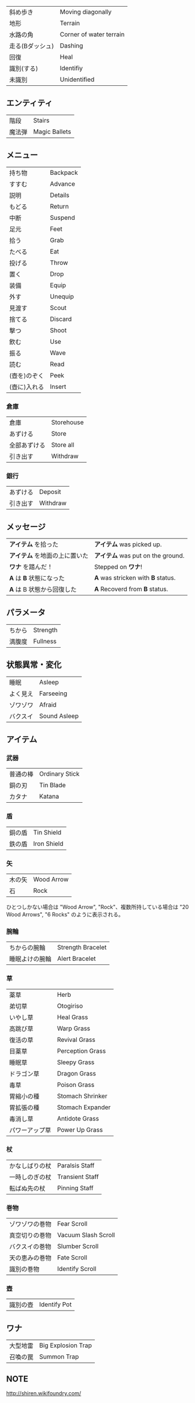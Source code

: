


|   |   |
|---|---|
| 斜め歩き | Moving diagonally |
| 地形 | Terrain |
| 水路の角 | Corner of water terrain |
| 走る(Bダッシュ) | Dashing |
| 回復 | Heal |
| 識別(する) | Identifiy |
| 未識別 | Unidentified |

エンティティ
----------

|   |   |
|---|---|
| 階段 | Stairs |
| 魔法弾 | Magic Ballets |

メニュー
----------

|   |   |
|---|---|
| 持ち物 | Backpack |
| すすむ | Advance |
| 説明 | Details |
| もどる | Return |
| 中断 | Suspend |
| 足元 | Feet |
| 拾う | Grab |
| たべる | Eat |
| 投げる | Throw | 石を投げるときもこの表示 |
| 置く | Drop |
| 装備 | Equip |
| 外す | Unequip |
| 見渡す | Scout |
| 捨てる | Discard |
| 撃つ | Shoot |
| 飲む | Use |
| 振る | Wave |
| 読む | Read |
| (壺を)のぞく | Peek |
| (壺に)入れる | Insert |

### 倉庫
|   |   |
|---|---|
| 倉庫 | Storehouse |
| あずける | Store |
| 全部あずける | Store all |
| 引き出す | Withdraw |

### 銀行
|   |   |
|---|---|
| あずける | Deposit |
| 引き出す | Withdraw |

メッセージ
----------

|   |   |
|---|---|
| **アイテム** を拾った | **アイテム** was picked up. |
| **アイテム** を地面の上に置いた | **アイテム** was put on the ground. |
| **ワナ** を踏んだ！ | Stepped on **ワナ**! |
| **A** は **B** 状態になった | **A** was stricken with **B** status. | Pit Mamel was stricken with Paralyzed status. |
| **A** は B 状態から回復した | **A** Recoverd from **B** status. | Pit Mamel recoverd from Asleep status. |

パラメータ
----------

|   |   |
|---|---|
| ちから | Strength |
| 満腹度 | Fullness |


状態異常・変化
----------

|   |   |
|---|---|
| 睡眠 | Asleep |
| よく見え | Farseeing |
| ゾワゾワ | Afraid |
| バクスイ | Sound Asleep |

アイテム
----------

### 武器
|   |   |
|---|---|
| 普通の棒 | Ordinary Stick |
| 銅の刃 | Tin Blade |
| カタナ | Katana |

### 盾
|   |   |
|---|---|
| 銅の盾 | Tin Shield |
| 鉄の盾 | Iron Shield |

### 矢
|   |   |
|---|---|
| 木の矢 | Wood Arrow |
| 石 | Rock |

ひとつしかない場合は "Wood Arrow", "Rock"、複数所持している場合は "20 Wood Arrows", "6 Rocks" のように表示される。

### 腕輪
|   |   |
|---|---|
| ちからの腕輪 | Strength Bracelet |
| 睡眠よけの腕輪 | Alert Bracelet |

### 草
|   |   |
|---|---|
| 薬草 | Herb |
| 弟切草 | Otogiriso |
| いやし草 | Heal Grass |
| 高跳び草 | Warp Grass |
| 復活の草 | Revival Grass |
| 目薬草 | Perception Grass |
| 睡眠草 | Sleepy Grass |
| ドラゴン草 | Dragon Grass |
| 毒草 | Poison Grass |
| 胃縮小の種 | Stomach Shrinker |
| 胃拡張の種 | Stomach Expander |
| 毒消し草 | Antidote Grass |
| パワーアップ草 | Power Up Grass |



### 杖
|   |   |
|---|---|
| かなしばりの杖 | Paralsis Staff |
| 一時しのぎの杖 | Transient Staff |
| 転ばぬ先の杖 | Pinning Staff |

### 巻物
|   |   |
|---|---|
| ゾワゾワの巻物 | Fear Scroll |
| 真空切りの巻物 | Vacuum Slash Scroll |
| バクスイの巻物 | Slumber Scroll |
| 天の恵みの巻物 | Fate Scroll |
| 識別の巻物 | Identify Scroll |

### 壺
|   |   |
|---|---|
| 識別の壺 | Identify Pot |

ワナ
----------


|   |   |
|---|---|
| 大型地雷 | Big Explosion Trap |
| 召喚の罠 | Summon Trap |

NOTE
----------
http://shiren.wikifoundry.com/
